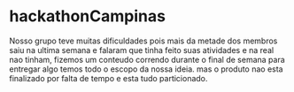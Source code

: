 # hackathonCampinas

Nosso grupo teve muitas dificuldades pois mais da metade dos membros saiu na ultima semana e falaram que tinha feito suas atividades e na real nao tinham, fizemos um conteudo correndo durante o final de semana para entregar algo temos todo o escopo da nossa ideia. mas o produto nao esta finalizado por falta de tempo e esta tudo particionado.
